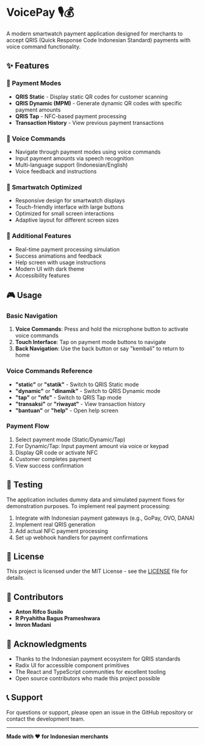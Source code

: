 # VoicePay 🎙️💰

A modern smartwatch payment application designed for merchants to accept QRIS (Quick Response Code Indonesian Standard) payments with voice command functionality.

## ✨ Features

### 🎯 Payment Modes
- **QRIS Static** - Display static QR codes for customer scanning
- **QRIS Dynamic (MPM)** - Generate dynamic QR codes with specific payment amounts
- **QRIS Tap** - NFC-based payment processing
- **Transaction History** - View previous payment transactions

### 🎤 Voice Commands
- Navigate through payment modes using voice commands
- Input payment amounts via speech recognition
- Multi-language support (Indonesian/English)
- Voice feedback and instructions

### 📱 Smartwatch Optimized
- Responsive design for smartwatch displays
- Touch-friendly interface with large buttons
- Optimized for small screen interactions
- Adaptive layout for different screen sizes

### 🔧 Additional Features
- Real-time payment processing simulation
- Success animations and feedback
- Help screen with usage instructions
- Modern UI with dark theme
- Accessibility features

## 🎮 Usage

### Basic Navigation
1. **Voice Commands**: Press and hold the microphone button to activate voice commands
2. **Touch Interface**: Tap on payment mode buttons to navigate
3. **Back Navigation**: Use the back button or say "kembali" to return to home

### Voice Commands Reference
- **"static"** or **"statik"** - Switch to QRIS Static mode
- **"dynamic"** or **"dinamik"** - Switch to QRIS Dynamic mode  
- **"tap"** or **"nfc"** - Switch to QRIS Tap mode
- **"transaksi"** or **"riwayat"** - View transaction history
- **"bantuan"** or **"help"** - Open help screen

### Payment Flow
1. Select payment mode (Static/Dynamic/Tap)
2. For Dynamic/Tap: Input payment amount via voice or keypad
3. Display QR code or activate NFC
4. Customer completes payment
5. View success confirmation


## 🧪 Testing

The application includes dummy data and simulated payment flows for demonstration purposes. To implement real payment processing:

1. Integrate with Indonesian payment gateways (e.g., GoPay, OVO, DANA)
2. Implement real QRIS generation
3. Add actual NFC payment processing
4. Set up webhook handlers for payment confirmations


## 📝 License

This project is licensed under the MIT License - see the [LICENSE](LICENSE) file for details.

## 👥 Contributors

- **Anton Rifco Susilo** 
- **R Pryahitha Bagus Prameshwara**  
- **Imron Madani** 

## 🙏 Acknowledgments

- Thanks to the Indonesian payment ecosystem for QRIS standards
- Radix UI for accessible component primitives
- The React and TypeScript communities for excellent tooling
- Open source contributors who made this project possible

## 📞 Support

For questions or support, please open an issue in the GitHub repository or contact the development team.

---

**Made with ❤️ for Indonesian merchants**
